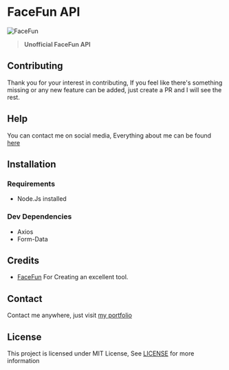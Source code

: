 # FaceFun API

![FaceFun](https://user-images.githubusercontent.com/17960677/101795907-67be6f00-3b2e-11eb-81cd-b725849f0335.png)

>**Unofficial FaceFun API**

## Contributing

Thank you for your interest in contributing, If you feel like there's something missing or any new feature can be added, just create a PR and I will see the rest.

## Help

You can contact me on social media, Everything about me can be found [here](https://theabbie.github.io)

## Installation

### Requirements

* Node.Js installed

### Dev Dependencies

* Axios
* Form-Data

## Credits

* [FaceFun](https://facefun.ai) For Creating an excellent tool.

## Contact

Contact me anywhere, just visit [my portfolio](https://theabbie.github.io)

## License

This project is licensed under MIT License, See [LICENSE](/LICENSE) for more information

